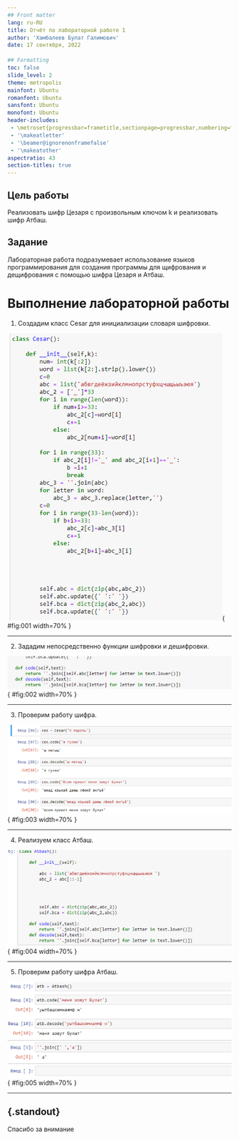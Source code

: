 ```yaml
---
## Front matter
lang: ru-RU
title: Отчёт по лабораторной работе 1
author: 'Хамбалеев Булат Галимович'
date: 17 сентября, 2022

## Formatting
toc: false
slide_level: 2
theme: metropolis
mainfont: Ubuntu
romanfont: Ubuntu
sansfont: Ubuntu
monofont: Ubuntu
header-includes: 
 - \metroset{progressbar=frametitle,sectionpage=progressbar,numbering=fraction}
 - '\makeatletter'
 - '\beamer@ignorenonframefalse'
 - '\makeatother'
aspectratio: 43
section-titles: true
---
```


## Цель работы

Реализовать шифр Цезаря с произвольным ключом k и реализовать шифр Атбаш.

## Задание

Лабораторная работа подразумевает использование языков программирования для создания программы для щифрования и дещифрования с помощью шифра Цезаря и Атбаш.

# Выполнение лабораторной работы

1. Создадим класс Cesar для инициализации словаря шифровки.

![рис.1. Реализация класса Cesar.](images/1.jpg){ #fig:001 width=70% }

---

2. Зададим непосредственно функции шифровки и дешифровки.

![рис.2. Шифрока и дешифровка.](images/2.jpg){ #fig:002 width=70% }

---

3. Проверим работу шифра.

![рис.3. Проверка работы шифра.](images/3.jpg){ #fig:003 width=70% }

---

4. Реализуем класс Атбаш.

![рис.4. Класс Атбаш.](images/4.jpg){ #fig:004 width=70% }

---

5. Проверим работу шифра Атбаш.

![рис.5. Проверка работы шифра.](images/5.jpg){ #fig:005 width=70% }

---


## {.standout}

Спасибо за внимание
